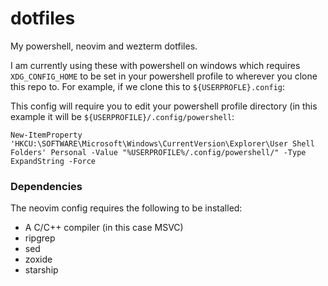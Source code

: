 # dotfiles
My powershell, neovim and wezterm dotfiles.

I am currently using these with powershell on windows which requires `XDG_CONFIG_HOME` 
to be set in your powershell profile to wherever you clone this repo to. For example, if we
clone this to `${USERPROFLE}.config`:

This config will require you to edit your powershell profile directory (in this example it will be `${USERPROFILE}/.config/powershell`:
```pwsh
New-ItemProperty 'HKCU:\SOFTWARE\Microsoft\Windows\CurrentVersion\Explorer\User Shell Folders' Personal -Value "%USERPROFILE%/.config/powershell/" -Type ExpandString -Force
```
### Dependencies
The neovim config requires the following to be installed:
- A C/C++ compiler (in this case MSVC)
- ripgrep
- sed
- zoxide
- starship
